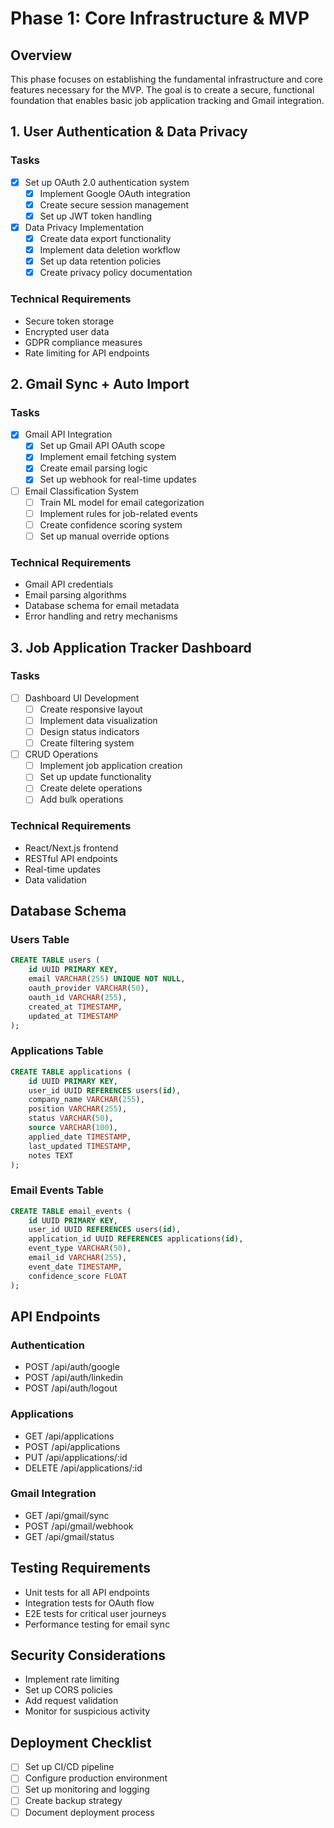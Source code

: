 # Phase 1: Core Infrastructure & MVP

## Overview
This phase focuses on establishing the fundamental infrastructure and core features necessary for the MVP. The goal is to create a secure, functional foundation that enables basic job application tracking and Gmail integration.

## 1. User Authentication & Data Privacy

### Tasks
- [x] Set up OAuth 2.0 authentication system
  - [x] Implement Google OAuth integration
  - [x] Create secure session management
  - [x] Set up JWT token handling

- [x] Data Privacy Implementation
  - [x] Create data export functionality
  - [x] Implement data deletion workflow
  - [x] Set up data retention policies
  - [x] Create privacy policy documentation

### Technical Requirements
- Secure token storage
- Encrypted user data
- GDPR compliance measures
- Rate limiting for API endpoints

## 2. Gmail Sync + Auto Import

### Tasks
- [x] Gmail API Integration
  - [x] Set up Gmail API OAuth scope
  - [x] Implement email fetching system
  - [x] Create email parsing logic
  - [x] Set up webhook for real-time updates

- [ ] Email Classification System
  - [ ] Train ML model for email categorization
  - [ ] Implement rules for job-related events
  - [ ] Create confidence scoring system
  - [ ] Set up manual override options

### Technical Requirements
- Gmail API credentials
- Email parsing algorithms
- Database schema for email metadata
- Error handling and retry mechanisms

## 3. Job Application Tracker Dashboard

### Tasks
- [ ] Dashboard UI Development
  - [ ] Create responsive layout
  - [ ] Implement data visualization
  - [ ] Design status indicators
  - [ ] Create filtering system

- [ ] CRUD Operations
  - [ ] Implement job application creation
  - [ ] Set up update functionality
  - [ ] Create delete operations
  - [ ] Add bulk operations

### Technical Requirements
- React/Next.js frontend
- RESTful API endpoints
- Real-time updates
- Data validation

## Database Schema

### Users Table
```sql
CREATE TABLE users (
    id UUID PRIMARY KEY,
    email VARCHAR(255) UNIQUE NOT NULL,
    oauth_provider VARCHAR(50),
    oauth_id VARCHAR(255),
    created_at TIMESTAMP,
    updated_at TIMESTAMP
);
```

### Applications Table
```sql
CREATE TABLE applications (
    id UUID PRIMARY KEY,
    user_id UUID REFERENCES users(id),
    company_name VARCHAR(255),
    position VARCHAR(255),
    status VARCHAR(50),
    source VARCHAR(100),
    applied_date TIMESTAMP,
    last_updated TIMESTAMP,
    notes TEXT
);
```

### Email Events Table
```sql
CREATE TABLE email_events (
    id UUID PRIMARY KEY,
    user_id UUID REFERENCES users(id),
    application_id UUID REFERENCES applications(id),
    event_type VARCHAR(50),
    email_id VARCHAR(255),
    event_date TIMESTAMP,
    confidence_score FLOAT
);
```

## API Endpoints

### Authentication
- POST /api/auth/google
- POST /api/auth/linkedin
- POST /api/auth/logout

### Applications
- GET /api/applications
- POST /api/applications
- PUT /api/applications/:id
- DELETE /api/applications/:id

### Gmail Integration
- GET /api/gmail/sync
- POST /api/gmail/webhook
- GET /api/gmail/status

## Testing Requirements
- Unit tests for all API endpoints
- Integration tests for OAuth flow
- E2E tests for critical user journeys
- Performance testing for email sync

## Security Considerations
- Implement rate limiting
- Set up CORS policies
- Add request validation
- Monitor for suspicious activity

## Deployment Checklist
- [ ] Set up CI/CD pipeline
- [ ] Configure production environment
- [ ] Set up monitoring and logging
- [ ] Create backup strategy
- [ ] Document deployment process 